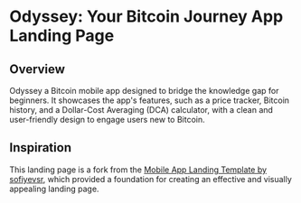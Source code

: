 # Odyssey: Your Bitcoin Journey App Landing Page

## Overview
Odyssey a Bitcoin mobile app designed to bridge the knowledge gap for beginners. It showcases the app's features, such as a price tracker, Bitcoin history, and a Dollar-Cost Averaging (DCA) calculator, with a clean and user-friendly design to engage users new to Bitcoin.

## Inspiration
This landing page is a fork from the [Mobile App Landing Template by sofiyevsr](https://github.com/sofiyevsr/mobile-app-landing-template), which provided a foundation for creating an effective and visually appealing landing page.